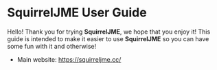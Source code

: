 # SquirrelJME User Guide

Hello! Thank you for trying **SquirrelJME**, we hope that you enjoy it! This
guide is intended to make it easier to use **SquirrelJME** so you can have
some fun with it and otherwise!

 * Main website: <https://squirreljme.cc/>
